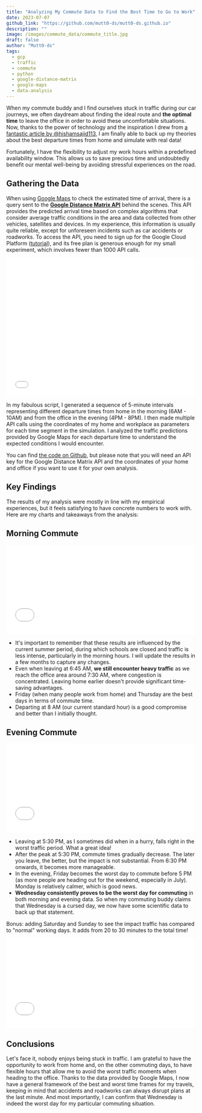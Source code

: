 ```yaml
---
title: "Analyzing My Commute Data to Find the Best Time to Go to Work"
date: 2023-07-07
github_link: "https://github.com/mutt0-ds/mutt0-ds.github.io"
description: ""
image: /images/commute_data/commute_title.jpg
draft: false
author: "Mutt0-ds"
tags:
  - gcp
  - traffic
  - commute
  - python
  - google-distance-matrix
  - google-maps
  - data-analysis
---
```

When my commute buddy and I find ourselves stuck in traffic during our car journeys, we often daydream about finding the ideal route and **the optimal time** to leave the office in order to avoid these uncomfortable situations. Now, thanks to the power of technology and the inspiration I drew from [a fantastic article by @hishamsajid113](https://medium.com/@hishamsajid113/using-google-distance-matrix-api-to-reduce-commute-time-b17a0b9b0fbe), I am finally able to back up my theories about the best departure times from home and simulate with real data!

Fortunately, I have the flexibility to adjust my work hours within a predefined availability window. This allows us to save precious time and undoubtedly benefit our mental well-being by avoiding stressful experiences on the road.

## Gathering the Data

When using [Google Maps](https://www.google.com/maps/) to check the estimated time of arrival, there is a query sent to the [**Google Distance Matrix API**](https://developers.google.com/maps/documentation/distance-matrix/overview) behind the scenes. This API provides the predicted arrival time based on complex algorithms that consider average traffic conditions in the area and data collected from other vehicles, satellites and devices. In my experience, this information is usually quite reliable, except for unforeseen incidents such as car accidents or roadworks. To access the API, you need to sign up for the Google Cloud Platform ([tutorial](https://www.youtube.com/watch?v=cIGCh8J9AfA)), and its free plan is generous enough for my small experiment, which involves fewer than 1000 API calls.

<div style="max-width: 2966px;"><div style="left: 0; width: 100%; height: 0; position: relative; padding-bottom: 72.4919%;"><iframe src="//iframely.net/wKlT0Z2" style="top: 0; left: 0; width: 100%; height: 100%; position: absolute; border: 0;" allowfullscreen></iframe></div></div>

In my fabulous script, I generated a sequence of 5-minute intervals representing different departure times from home in the morning (6AM - 10AM) and from the office in the evening (4PM - 8PM). I then made multiple API calls using the coordinates of my home and workplace as parameters for each time segment in the simulation. I analyzed the traffic predictions provided by Google Maps for each departure time to understand the expected conditions I would encounter.

You can find [the code on Github](https://github.com/mutt0-ds/commute-analysis), but please note that you will need an API key for the Google Distance Matrix API and the coordinates of your home and office if you want to use it for your own analysis.

## Key Findings

The results of my analysis were mostly in line with my empirical experiences, but it feels satisfying to have concrete numbers to work with. Here are my charts and takeaways from the analysis:

## Morning Commute

<div style="max-width: 2561px;"><div style="left: 0; width: 100%; height: 0; position: relative; padding-bottom: 46.8135%;"><iframe src="//iframely.net/RZdtzCO" style="top: 0; left: 0; width: 100%; height: 100%; position: absolute; border: 0;" allowfullscreen></iframe></div></div>

- It's important to remember that these results are influenced by the current summer period, during which schools are closed and traffic is less intense, particularly in the morning hours. I will update the results in a few months to capture any changes.
- Even when leaving at 6:45 AM, **we still encounter heavy traffic** as we reach the office area around 7:30 AM, where congestion is concentrated. Leaving home earlier doesn't provide significant time-saving advantages.
- Friday (when many people work from home) and Thursday are the best days in terms of commute time.
- Departing at 8 AM (our current standard hour) is a good compromise and better than I initially thought.

## Evening Commute

<div style="max-width: 2561px;"><div style="left: 0; width: 100%; height: 0; position: relative; padding-bottom: 46.8135%;"><iframe src="//iframely.net/TkFkXpS" style="top: 0; left: 0; width: 100%; height: 100%; position: absolute; border: 0;" allowfullscreen></iframe></div></div>

- Leaving at 5:30 PM, as I sometimes did when in a hurry, falls right in the worst traffic period. What a great idea!
- After the peak at 5:30 PM, commute times gradually decrease. The later you leave, the better, but the impact is not substantial. From 6:30 PM onwards, it becomes more manageable.
- In the evening, Friday becomes the worst day to commute before 5 PM (as more people are heading out for the weekend, especially in July). Monday is relatively calmer, which is good news.
- **Wednesday consistently proves to be the worst day for commuting** in both morning and evening data. So when my commuting buddy claims that Wednesday is a cursed day, we now have some scientific data to back up that statement.

Bonus: adding Saturday and Sunday to see the impact traffic has compared to "normal" working days. It adds from 20 to 30 minutes to the total time!

<div style="max-width: 2561px;"><div style="left: 0; width: 100%; height: 0; position: relative; padding-bottom: 46.8135%;"><iframe src="//iframely.net/zJhrAzO" style="top: 0; left: 0; width: 100%; height: 100%; position: absolute; border: 0;" allowfullscreen></iframe></div></div>

## Conclusions

Let's face it, nobody enjoys being stuck in traffic. I am grateful to have the opportunity to work from home and, on the other commuting days, to have flexible hours that allow me to avoid the worst traffic moments when heading to the office. Thanks to the data provided by Google Maps, I now have a general framework of the best and worst time frames for my travels, keeping in mind that accidents and roadworks can always disrupt plans at the last minute. And most importantly, I can confirm that Wednesday is indeed the worst day for my particular commuting situation.